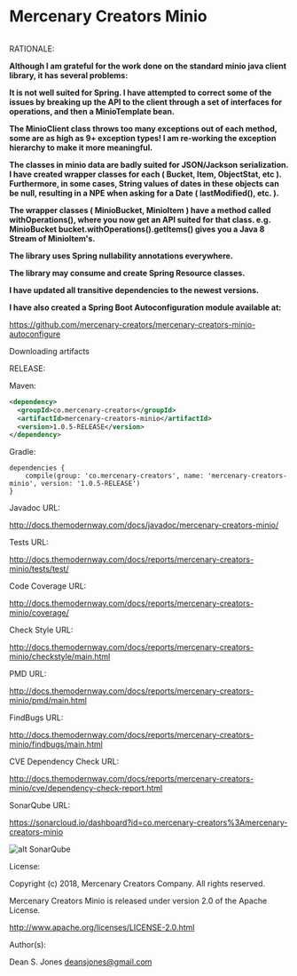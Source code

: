 Mercenary Creators Minio
======

![<MERC>](http://docs.themodernway.com/merc5.png)

RATIONALE:


__Although I am grateful for the work done on the standard minio java client library, it has several problems:__

__It is not well suited for Spring. I have attempted to correct some of the issues by breaking up the API to the client through a set of interfaces for operations, and then a MinioTemplate bean.__

__The MinioClient class throws too many exceptions out of each method, some are as high as 9+ exception types! I am re-working the exception hierarchy to make it more meaningful.__

__The classes in minio data are badly suited for JSON/Jackson serialization. I have created wrapper classes for each ( Bucket, Item, ObjectStat, etc ). Furthermore, in some cases, String values of dates
in these objects can be null, resulting in a NPE when asking for a Date ( lastModified(), etc. ).__

__The wrapper classes ( MinioBucket, MinioItem ) have a method called withOperations(), where you now
get an API suited for that class. e.g. MinioBucket bucket.withOperations().getItems() gives you a
Java 8 Stream of MinioItem's.__

__The library uses Spring nullability annotations everywhere.__

__The library may consume and create Spring Resource classes.__

__I have updated all transitive dependencies to the newest versions.__

__I have also created a Spring Boot Autoconfiguration module available at:__

https://github.com/mercenary-creators/mercenary-creators-minio-autoconfigure

Downloading artifacts

RELEASE:

Maven:
```xml
<dependency>
  <groupId>co.mercenary-creators</groupId>
  <artifactId>mercenary-creators-minio</artifactId>
  <version>1.0.5-RELEASE</version>
</dependency>
```
Gradle:
```
dependencies {
    compile(group: 'co.mercenary-creators', name: 'mercenary-creators-minio', version: '1.0.5-RELEASE')
}
```
Javadoc URL:

http://docs.themodernway.com/docs/javadoc/mercenary-creators-minio/

Tests URL:

http://docs.themodernway.com/docs/reports/mercenary-creators-minio/tests/test/

Code Coverage URL:

http://docs.themodernway.com/docs/reports/mercenary-creators-minio/coverage/

Check Style URL:

http://docs.themodernway.com/docs/reports/mercenary-creators-minio/checkstyle/main.html

PMD URL:

http://docs.themodernway.com/docs/reports/mercenary-creators-minio/pmd/main.html

FindBugs URL:

http://docs.themodernway.com/docs/reports/mercenary-creators-minio/findbugs/main.html

CVE Dependency Check URL:

http://docs.themodernway.com/docs/reports/mercenary-creators-minio/cve/dependency-check-report.html

SonarQube URL:

https://sonarcloud.io/dashboard?id=co.mercenary-creators%3Amercenary-creators-minio

![alt SonarQube](https://sonarcloud.io/api/project_badges/measure?project=co.mercenary-creators%3Amercenary-creators-minio&metric=alert_status "SonarQube")

License:

Copyright (c) 2018, Mercenary Creators Company. All rights reserved.

Mercenary Creators Minio is released under version 2.0 of the Apache License.

http://www.apache.org/licenses/LICENSE-2.0.html

Author(s):

Dean S. Jones
deansjones@gmail.com
